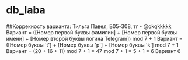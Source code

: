 # db_laba

##Коррекность варианта:
Тильга Павел, Б05-308, тг - @qkqkkkkk
Вариант = ([Номер первой буквы фамилии] + [Номер первой буквы имени] + [Номер второй буквы логина Telegram]) mod 7 + 1
Вариант = ([Номер буквы 't'] + [Номер буквы 'p'] + [Номер буквы 'k'] mod 7 + 1
Вариант = (20 + 16 + 11) mod 7 + 1 = 47 mod 7 + 1 = 5 + 1 = 6
Вариант 6



